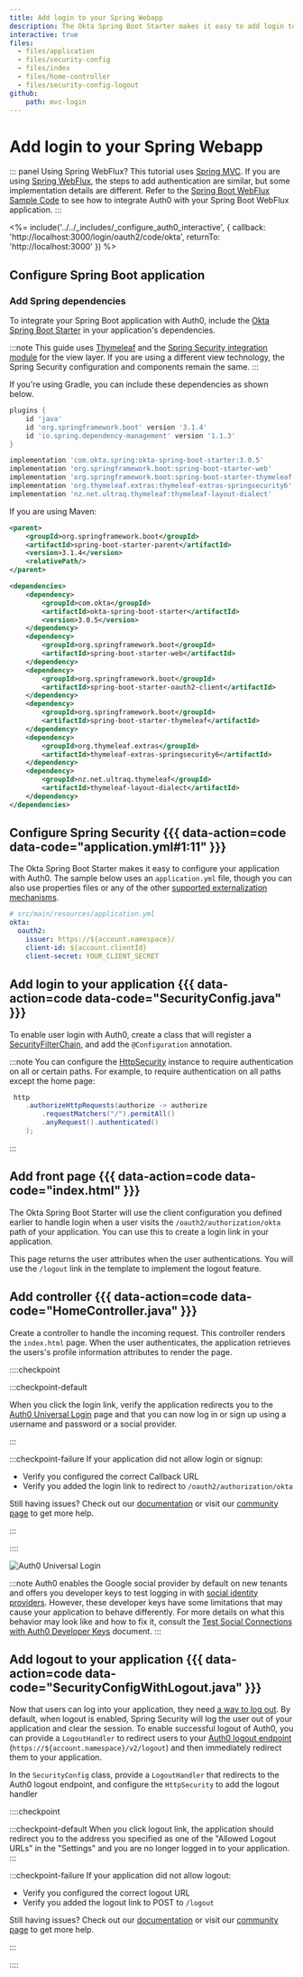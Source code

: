 ```yaml
---
title: Add login to your Spring Webapp
description: The Okta Spring Boot Starter makes it easy to add login to your Spring Boot application.
interactive: true
files:
  - files/application
  - files/security-config
  - files/index
  - files/home-controller
  - files/security-config-logout
github:
    path: mvc-login
---
```


# Add login to your Spring Webapp

::: panel Using Spring WebFlux?
This tutorial uses [Spring MVC](https://docs.spring.io/spring/docs/current/spring-framework-reference/web.html). If you are using [Spring WebFlux](https://docs.spring.io/spring/docs/current/spring-framework-reference/web-reactive.html#spring-web-reactive), the steps to add authentication are similar, but some implementation details are different. Refer to the [Spring Boot WebFlux Sample Code](https://github.com/auth0-samples/auth0-spring-boot-login-samples/tree/master/webflux-login) to see how to integrate Auth0 with your Spring Boot WebFlux application.
:::

<%= include('../../_includes/_configure_auth0_interactive', { 
  callback: 'http://localhost:3000/login/oauth2/code/okta',
  returnTo: 'http://localhost:3000'
}) %>

## Configure Spring Boot application

### Add Spring dependencies

To integrate your Spring Boot application with Auth0, include the [Okta Spring Boot Starter](https://github.com/okta/okta-spring-boot/) in your application's dependencies.

:::note
This guide uses [Thymeleaf](https://www.thymeleaf.org/) and the [Spring Security integration module](https://github.com/thymeleaf/thymeleaf-extras-springsecurity) for the view layer. If you are using a different view technology, the Spring Security configuration and components remain the same.
:::

If you're using Gradle, you can include these dependencies as shown below.

```groovy
plugins {
    id 'java'
    id 'org.springframework.boot' version '3.1.4'
    id 'io.spring.dependency-management' version '1.1.3'
}

implementation 'com.okta.spring:okta-spring-boot-starter:3.0.5'
implementation 'org.springframework.boot:spring-boot-starter-web'
implementation 'org.springframework.boot:spring-boot-starter-thymeleaf'
implementation 'org.thymeleaf.extras:thymeleaf-extras-springsecurity6'
implementation 'nz.net.ultraq.thymeleaf:thymeleaf-layout-dialect'
```

If you are using Maven:

```xml
<parent>
    <groupId>org.springframework.boot</groupId>
    <artifactId>spring-boot-starter-parent</artifactId>
    <version>3.1.4</version>
    <relativePath/>
</parent>

<dependencies>
    <dependency>
        <groupId>com.okta</groupId>
        <artifactId>okta-spring-boot-starter</artifactId>
        <version>3.0.5</version>
    </dependency>
    <dependency>
        <groupId>org.springframework.boot</groupId>
        <artifactId>spring-boot-starter-web</artifactId>
    </dependency>
    <dependency>
        <groupId>org.springframework.boot</groupId>
        <artifactId>spring-boot-starter-oauth2-client</artifactId>
    </dependency>
    <dependency>
        <groupId>org.springframework.boot</groupId>
        <artifactId>spring-boot-starter-thymeleaf</artifactId>
    </dependency>
    <dependency>
        <groupId>org.thymeleaf.extras</groupId>
        <artifactId>thymeleaf-extras-springsecurity6</artifactId>
    </dependency>
    <dependency>
        <groupId>nz.net.ultraq.thymeleaf</groupId>
        <artifactId>thymeleaf-layout-dialect</artifactId>
    </dependency>
</dependencies>
```

## Configure Spring Security {{{ data-action=code data-code="application.yml#1:11" }}}

The Okta Spring Boot Starter makes it easy to configure your application with Auth0. The sample below uses an `application.yml` file, though you can also use properties files or any of the other [supported externalization mechanisms](https://docs.spring.io/spring-boot/docs/current/reference/htmlsingle/#boot-features-external-config).


```yaml
# src/main/resources/application.yml
okta:
  oauth2:
    issuer: https://${account.namespace}/
    client-id: ${account.clientId}
    client-secret: YOUR_CLIENT_SECRET
```

## Add login to your application {{{ data-action=code data-code="SecurityConfig.java" }}}

To enable user login with Auth0, create a class that will register a [SecurityFilterChain](https://docs.spring.io/spring-security/site/docs/current/api/org/springframework/security/web/SecurityFilterChain.html), and add the `@Configuration` annotation.


:::note
You can configure the [HttpSecurity](https://docs.spring.io/spring-security/site/docs/current/api/org/springframework/security/config/annotation/web/builders/HttpSecurity.html) instance to require authentication on all or certain paths. For example, to require authentication on all paths except the home page:

```java
 http
    .authorizeHttpRequests(authorize -> authorize
        .requestMatchers("/").permitAll()
        .anyRequest().authenticated()
    );
```
:::

## Add front page {{{ data-action=code data-code="index.html" }}}

The Okta Spring Boot Starter will use the client configuration you defined earlier to handle login when a user visits the `/oauth2/authorization/okta` path of your application. You can use this to create a login link in your application.

This page returns the user attributes when the user authentications. You will use the `/logout` link in the template to implement the logout feature.

## Add controller {{{ data-action=code data-code="HomeController.java" }}}

Create a controller to handle the incoming request. This controller renders the `index.html` page. When the user authenticates, the application retrieves the users's profile information attributes to render the page.

::::checkpoint

:::checkpoint-default

When you click the login link, verify the application redirects you to the [Auth0 Universal Login](https://auth0.com/universal-login) page and that you can now log in or sign up using a username and password or a social provider.

:::

:::checkpoint-failure
If your application did not allow login or signup:
* Verify you configured the correct Callback URL
* Verify you added the login link to redirect to `/oauth2/authorization/okta`

Still having issues? Check out our [documentation](https://auth0.com/docs) or visit our [community page](https://community.auth0.com) to get more help.

:::

::::

![Auth0 Universal Login](/media/quickstarts/universal-login.png)

:::note
Auth0 enables the Google social provider by default on new tenants and offers you developer keys to test logging in with [social identity providers](https://auth0.com/docs/connections/identity-providers-social). However, these developer keys have some limitations that may cause your application to behave differently. For more details on what this behavior may look like and how to fix it, consult the [Test Social Connections with Auth0 Developer Keys](https://auth0.com/docs/connections/social/devkeys#limitations-of-developer-keys) document.
:::

## Add logout to your application {{{ data-action=code data-code="SecurityConfigWithLogout.java" }}}

Now that users can log into your application, they need [a way to log out](https://auth0.com/docs/logout/guides/logout-auth0). By default, when logout is enabled, Spring Security will log the user out of your application and clear the session. To enable successful logout of Auth0, you can provide a `LogoutHandler` to redirect users to your [Auth0 logout endpoint](https://auth0.com/docs/api/authentication?javascript#logout) (`https://${account.namespace}/v2/logout`) and then immediately redirect them to your application.

In the `SecurityConfig` class, provide a `LogoutHandler` that redirects to the Auth0 logout endpoint, and configure the `HttpSecurity` to add the logout handler

::::checkpoint

:::checkpoint-default
When you click logout link, the application should redirect you to the address you specified as one of the "Allowed Logout URLs" in the "Settings" and you are no longer logged in to your application.
:::

:::checkpoint-failure
If your application did not allow logout:
* Verify you configured the correct logout URL
* Verify you added the logout link to POST to `/logout`

Still having issues? Check out our [documentation](https://auth0.com/docs) or visit our [community page](https://community.auth0.com) to get more help.

:::

::::